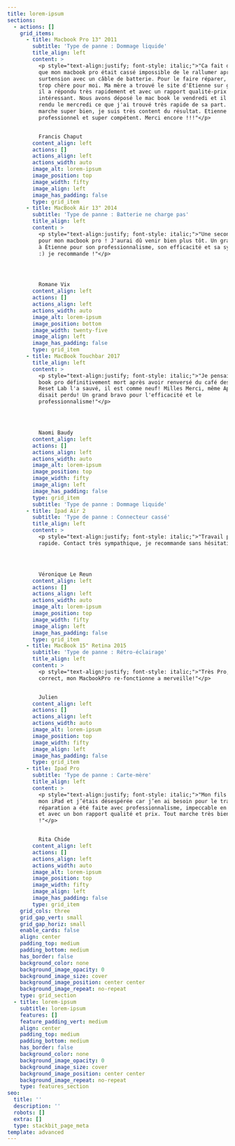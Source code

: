 ```yaml
---
title: lorem-ipsum
sections:
  - actions: []
    grid_items:
      - title: Macbook Pro 13" 2011
        subtitle: 'Type de panne : Dommage liquide'
        title_align: left
        content: >
          <p style="text-align:justify; font-style: italic;">"Ca fait deux ans
          que mon macbook pro était cassé impossible de le rallumer après une
          surtension avec un câble de batterie. Pour le faire réparer, c'était
          trop chère pour moi. Ma mère a trouvé le site d'Etienne sur google ,
          il a répondu très rapidement et avec un rapport qualité-prix très
          intéressant. Nous avons déposé le mac book le vendredi et il nous l'a
          rendu le mercredi ce que j'ai trouvé très rapide de sa part. Le mac
          marche super bien, je suis très content du résultat. Etienne est très
          professionnel et super compétent. Merci encore !!!"</p>


          Francis Chaput
        content_align: left
        actions: []
        actions_align: left
        actions_width: auto
        image_alt: lorem-ipsum
        image_position: top
        image_width: fifty
        image_align: left
        image_has_padding: false
        type: grid_item
      - title: MacBook Air 13" 2014
        subtitle: 'Type de panne : Batterie ne charge pas'
        title_align: left
        content: >
          <p style="text-align:justify; font-style: italic;">"Une seconde vie
          pour mon macbook pro ! J'aurai dû venir bien plus tôt. Un grand merci
          à Étienne pour son professionnalisme, son efficacité et sa sympathie
          :) je recommande !"</p>




          Romane Vix
        content_align: left
        actions: []
        actions_align: left
        actions_width: auto
        image_alt: lorem-ipsum
        image_position: bottom
        image_width: twenty-five
        image_align: left
        image_has_padding: false
        type: grid_item
      - title: MacBook Touchbar 2017
        title_align: left
        content: >
          <p style="text-align:justify; font-style: italic;">"Je pensais mon mac
          book pro définitivement mort après avoir renversé du café dessus mais
          Reset Lab l'a sauvé, il est comme neuf! Milles Merci, même Apple le
          disait perdu! Un grand bravo pour l'efficacité et le
          professionnalisme!"</p>




          Naomi Baudy
        content_align: left
        actions: []
        actions_align: left
        actions_width: auto
        image_alt: lorem-ipsum
        image_position: top
        image_width: fifty
        image_align: left
        image_has_padding: false
        type: grid_item
        subtitle: 'Type de panne : Dommage liquide'
      - title: Ipad Air 2
        subtitle: 'Type de panne : Connecteur cassé'
        title_align: left
        content: >
          <p style="text-align:justify; font-style: italic;">"Travail parfait,
          rapide. Contact très sympathique, je recommande sans hésitation"</p>




          Véronique Le Reun
        content_align: left
        actions: []
        actions_align: left
        actions_width: auto
        image_alt: lorem-ipsum
        image_position: top
        image_width: fifty
        image_align: left
        image_has_padding: false
        type: grid_item
      - title: MacBook 15" Retina 2015
        subtitle: 'Type de panne : Rétro-éclairage'
        title_align: left
        content: >
          <p style="text-align:justify; font-style: italic;">"Très Pro, prix
          correct, mon MacbookPro re-fonctionne a merveille!"</p>


          Julien
        content_align: left
        actions: []
        actions_align: left
        actions_width: auto
        image_alt: lorem-ipsum
        image_position: top
        image_width: fifty
        image_align: left
        image_has_padding: false
        type: grid_item
      - title: Ipad Pro
        subtitle: 'Type de panne : Carte-mère'
        title_align: left
        content: >
          <p style="text-align:justify; font-style: italic;">"Mon fils a cassé
          mon iPad et j’étais désespérée car j’en ai besoin pour le travail. La
          réparation a été faite avec professionnalisme, impeccable en vitesse
          et avec un bon rapport qualité et prix. Tout marche très bien ! Merci
          !"</p>


          Rita Chide
        content_align: left
        actions: []
        actions_align: left
        actions_width: auto
        image_alt: lorem-ipsum
        image_position: top
        image_width: fifty
        image_align: left
        image_has_padding: false
        type: grid_item
    grid_cols: three
    grid_gap_vert: small
    grid_gap_horiz: small
    enable_cards: false
    align: center
    padding_top: medium
    padding_bottom: medium
    has_border: false
    background_color: none
    background_image_opacity: 0
    background_image_size: cover
    background_image_position: center center
    background_image_repeat: no-repeat
    type: grid_section
  - title: lorem-ipsum
    subtitle: lorem-ipsum
    features: []
    feature_padding_vert: medium
    align: center
    padding_top: medium
    padding_bottom: medium
    has_border: false
    background_color: none
    background_image_opacity: 0
    background_image_size: cover
    background_image_position: center center
    background_image_repeat: no-repeat
    type: features_section
seo:
  title: ''
  description: ''
  robots: []
  extra: []
  type: stackbit_page_meta
template: advanced
---
```

